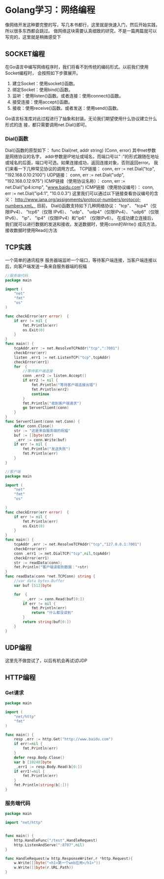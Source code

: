 # Golang学习：网络编程
像网络开发这种要完整的写，写几本书都行，这里就是快速入门，然后开始实践，所以很多东西都会跳过。
做网络这块需要认真细致的研究，不是一篇两篇就可以写完的，这里就是稍微感受下
## SOCKET编程
在Go语言中编写网络程序时，我们将看不到传统的编码形式。以前我们使用Socket编程时，
会按照如下步骤展开。
1. 建立Socket：使用socket()函数。
2. 绑定Socket：使用bind()函数。
3. 监听：使用listen()函数。或者连接：使用connect()函数。
4. 接受连接：使用accept()函数。
5. 接收：使用receive()函数。或者发送：使用send()函数。

Go语言标准库对此过程进行了抽象和封装。无论我们期望使用什么协议建立什么形式的连
接，都只需要调用net.Dial()即可。

### Dial()函数
Dial()函数的原型如下：
func Dial(net, addr string) (Conn, error)
其中net参数是网络协议的名字， addr参数是IP地址或域名，而端口号以“ :”的形式跟随在地址
或域名的后面，端口号可选。如果连接成功，返回连接对象，否则返回error。
我们来看一下几种常见协议的调用方式。
TCP链接：
conn, err := net.Dial("tcp", "192.168.0.10:2100")
UDP链接：
conn, err := net.Dial("udp", "192.168.0.12:975")
ICMP链接（使用协议名称）：
conn, err := net.Dial("ip4:icmp", "www.baidu.com")
ICMP链接（使用协议编号）：
conn, err := net.Dial("ip4:1", "10.0.0.3")
这里我们可以通过以下链接查看协议编号的含义： http://www.iana.org/assignments/protocol-numbers/protocol-numbers.xml。
目前， Dial()函数支持如下几种网络协议： "tcp"、 "tcp4"（仅限IPv4）、 "tcp6"（仅限
IPv6）、 "udp"、 "udp4"（仅限IPv4）、 "udp6"（仅限IPv6）、 "ip"、 "ip4"（仅限IPv4）和"ip6"
（仅限IPv6）。
在成功建立连接后，我们就可以进行数据的发送和接收。发送数据时，使用conn的Write()
成员方法，接收数据时使用Read()方法
## TCP实践
一个简单的通讯程序
服务器端监听一个端口，等待客户端连接，当客户端连接以后，向客户端发送一条来自服务器端的祝福
```go
//服务端代码
package main

import (
    "net"
    "fmt"
    "os"
)

func checkError(err error)  {
    if err != nil {
        fmt.Println(err)
        os.Exit(0)
    }
}
func main() {
    tcpAddr,err := net.ResolveTCPAddr("tcp",":7001")
    checkError(err)
    listen ,err1 := net.ListenTCP("tcp",tcpAddr)
    checkError(err1)
    for  {
        //等待客户端连接
        conn ,err2 := listen.Accept()
        if err2 != nil {
            fmt.Println("等待客户端连接出错")
            fmt.Println(err2)
            continue
        }
        fmt.Println("收到客户端请求")
        go ServerClient(conn)
    }
}
func ServerClient(conn net.Conn) {
	defer conn.Close()
    str := "这是来自服务端的祝福"
    buf := []byte(str)
    _,err := conn.Write(buf)
    if err != nil {
        fmt.Println("发送失败")
        fmt.Println(err)
    }
}

//客户端
package main

import (
    "net"
    "fmt"
    "os"

)
func checkError(err error)  {
    if err != nil {
        fmt.Println(err)
        os.Exit(0)
    }
}
func main() {
    tcpAddr ,err := net.ResolveTCPAddr("tcp","127.0.0.1:7001")
    checkError(err)
    conn ,err1 := net.DialTCP("tcp",nil,tcpAddr)
    checkError(err1)
    str := readData(conn);
    fmt.Println("客户端读取到数据："+str)
}
func readData(conn *net.TCPConn) string {
	//var data bytes.Buffer
    var buf [512]byte

    for  {
        _ ,err := conn.Read(buf[0:])
        if err != nil {
            fmt.Println(err)
            return "什么都没读到"
        }
        return string(buf[0:])
    }
}
```
## UDP编程
这里先不做尝试了，以后有机会再试试UDP

## HTTP编程

### Get请求
```go
package main

import (
    "net/http"
    "fmt"
)

func main() {
    resp ,err := http.Get("http://www.baidu.com")
    if err!=nil {
        fmt.Println(err)
    }
    defer resp.Body.Close()
    var b [10240]byte
    _,err1 := resp.Body.Read(b[0:])
    if err1!=nil {
        fmt.Println(err)
    }
    fmt.Println(string(b[:]))
}
```

### 服务端代码
```go
package main

import "net/http"


func main() {
    http.HandleFunc("/test",HandleRequest)
    http.ListenAndServe(":8787",nil)
}

func HandleRequest(w http.ResponseWriter,r *http.Request){
    w.Write([]byte("<h1>第一个web应用</h1>"))
    w.Write([]byte(r.URL.Path))
}
```
